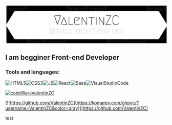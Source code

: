 [![LOGO](assets/logo.png)](https://www.linkedin.com/in/valentin-zagolovec-832026214/)

## I am begginer Front-end Developer
### Tools and languages:

![HTML5](https://img.shields.io/badge/-HTML5-eee?style=for-the-badge&logo=HTML5)![CSS3](https://img.shields.io/badge/-CSS3-blue?style=for-the-badge&logo=CSS3)![JS](https://img.shields.io/badge/-JavaScript-333?style=for-the-badge&logo=JavaScript)![React](https://img.shields.io/badge/-React-000?style=for-the-badge&logo=React)![Sass](https://img.shields.io/badge/-Sass-555?style=for-the-badge&logo=Sass)![VisualStudioCode](https://img.shields.io/badge/-VS-219ff0?style=for-the-badge&logo=VisualStudioCode)

[![codeWarsValentinZC](https://www.codewars.com/users/ValentinZC/badges/large)](https://www.codewars.com/users/ValentinZC)

[![https://github.com/ValentinZC](https://komarev.com/ghpvc/?username=ValentinZC&color=gray)](https://github.com/ValentinZC)

test